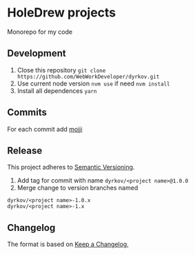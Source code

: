 # HoleDrew projects

Monorepo for my code

## Development

1. Close this repository `git clone https://github.com/WebWorkDeveloper/dyrkov.git`
2. Use current node version  `nvm use` if need `nvm install`
3. Install all dependences `yarn`

## Commits

For each commit add [mojji](https://gist.github.com/parmentf/035de27d6ed1dce0b36a)

## Release

This project adheres to [Semantic Versioning](https://semver.org/spec/v2.0.0.html).

1. Add tag for commit with name `dyrkov/<project name>@1.0.0`
2. Merge change to version branches named
```
dyrkov/<project name>-1.0.x
dyrkov/<project name>-1.x
```
## Changelog

The format is based on [Keep a Changelog](https://keepachangelog.com/en/1.0.0/),
